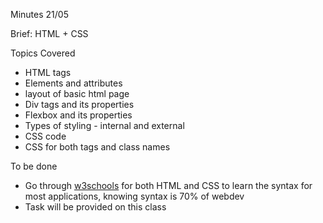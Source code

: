 Minutes 21/05

Brief: HTML + CSS

Topics Covered
- HTML tags
- Elements and attributes
- layout of basic html page
- Div tags and its properties
- Flexbox and its properties
- Types of styling - internal and external
- CSS code 
- CSS for both tags and class names

To be done
- Go through [w3schools](https://www.w3schools.com/html/default.asp) for both HTML and CSS to learn the syntax for most applications, knowing syntax is 70% of webdev
- Task will be provided on this class